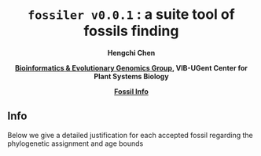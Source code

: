<div align="center">

# `fossiler v0.0.1` : a suite tool of fossils finding
**Hengchi Chen**

[**Bioinformatics & Evolutionary Genomics Group**](https://www.vandepeerlab.org/people/heche)**, VIB-UGent Center for Plant Systems Biology**

[**Fossil Info**](#Info)
</div>

## Info
Below we give a detailed justification for each accepted fossil regarding the phylogenetic assignment and age bounds

